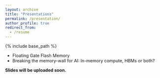 ```yaml
---
layout: archive
title: "Presentations"
permalink: /presentation/
author_profile: true
redirect_from:
  - /resume
---
```


{% include base_path %}

* Floating Gate Flash Memory
* Breaking the memory-wall for AI:  In-memory compute, HBMs or both?


**Slides will be uploaded soon.**
